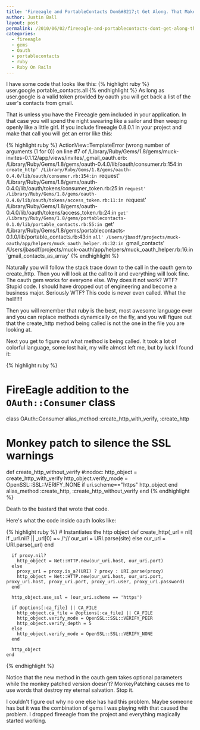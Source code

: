 ```yaml
---
title: 'Fireeagle and PortableContacts Don&#8217;t Get Along. That Makes Daddy Mad.'
author: Justin Ball
layout: post
permalink: /2010/06/02/fireeagle-and-portablecontacts-dont-get-along-that-makes-daddy-mad/
categories:
  - fireeagle
  - gems
  - Oauth
  - portablecontacts
  - ruby
  - Ruby On Rails
---
```

I have some code that looks like this:
{% highlight ruby %}
  user.google.portable_contacts.all
{% endhighlight %}
As long as user.google is a valid token provided by oauth you will get back a list of the user's contacts from gmail.

That is unless you have the Fireeagle gem included in your application. In that case you will spend the night swearing like a sailor and then weeping openly like a little girl. If you include fireeagle 0.8.0.1 in your project and make that call you will get an error like this:

{% highlight ruby %}
ActionView::TemplateError (wrong number of arguments (1 for 0)) on line #7 of /Library/Ruby/Gems/1.8/gems/muck-invites-0.1.12/app/views/invites/_gmail_oauth.erb:
    /Library/Ruby/Gems/1.8/gems/oauth-0.4.0/lib/oauth/consumer.rb:154:in `create_http'
    /Library/Ruby/Gems/1.8/gems/oauth-0.4.0/lib/oauth/consumer.rb:154:in `request'
    /Library/Ruby/Gems/1.8/gems/oauth-0.4.0/lib/oauth/tokens/consumer_token.rb:25:in `request'
    /Library/Ruby/Gems/1.8/gems/oauth-0.4.0/lib/oauth/tokens/access_token.rb:11:in `request'
    /Library/Ruby/Gems/1.8/gems/oauth-0.4.0/lib/oauth/tokens/access_token.rb:24:in `get'
    /Library/Ruby/Gems/1.8/gems/portablecontacts-0.1.0/lib/portable_contacts.rb:55:in `get'
    /Library/Ruby/Gems/1.8/gems/portablecontacts-0.1.0/lib/portable_contacts.rb:43:in `all'
    /Users/jbasdf/projects/muck-oauth/app/helpers/muck_oauth_helper.rb:32:in `gmail_contacts'
    /Users/jbasdf/projects/muck-oauth/app/helpers/muck_oauth_helper.rb:16:in `gmail_contacts_as_array'
{% endhighlight %}

Naturally you will follow the stack trace down to the call in the oauth gem to create_http. Then you will look at the call to it and everything will look fine. The oauth gem works for everyone else. Why does it not work? WTF? Stupid code. I should have dropped out of engineering and become a business major. Seriously WTF? This code is never even called. What the hell!!!!!

Then you will remember that ruby is the best, most awesome language ever and you can replace methods dynamically on the fly, and  you will figure out that the create_http method being called is not the one in the file you are looking at.

Next you get to figure out what method is being called. It took a lot of colorful language, some lost hair, my wife almost left me, but by luck I found it:

{% highlight ruby %}
# FireEagle addition to the <code>OAuth::Consumer</code> class
class OAuth::Consumer
  alias_method :create_http_with_verify, :create_http
  # Monkey patch to silence the SSL warnings
  def create_http_without_verify #:nodoc:
    http_object             = create_http_with_verify
    http_object.verify_mode = OpenSSL::SSL::VERIFY_NONE if uri.scheme=="https"
    http_object
  end
  alias_method :create_http, :create_http_without_verify
end
{% endhighlight %}

Death to the bastard that wrote that code.

Here's what the code inside oauth looks like:

{% highlight ruby %}
    # Instantiates the http object
    def create_http(_url = nil)
      if _url.nil? || _url[0] =~ /^\//
        our_uri = URI.parse(site)
      else
        our_uri = URI.parse(_url)
      end

      if proxy.nil?
        http_object = Net::HTTP.new(our_uri.host, our_uri.port)
      else
        proxy_uri = proxy.is_a?(URI) ? proxy : URI.parse(proxy)
        http_object = Net::HTTP.new(our_uri.host, our_uri.port, proxy_uri.host, proxy_uri.port, proxy_uri.user, proxy_uri.password)
      end

      http_object.use_ssl = (our_uri.scheme == 'https')

      if @options[:ca_file] || CA_FILE
        http_object.ca_file = @options[:ca_file] || CA_FILE
        http_object.verify_mode = OpenSSL::SSL::VERIFY_PEER
        http_object.verify_depth = 5
      else
        http_object.verify_mode = OpenSSL::SSL::VERIFY_NONE
      end

      http_object
    end
{% endhighlight %}

Notice that the new method in the oauth gem takes optional parameters while the monkey patched version doesn't? MonkeyPatching causes me to use words that destroy my eternal salvation. Stop it.

I couldn't figure out why no one else has had this problem. Maybe someone has but it was the combination of gems I was playing with that caused the problem. I dropped fireeagle from the project and everything magically started working.


